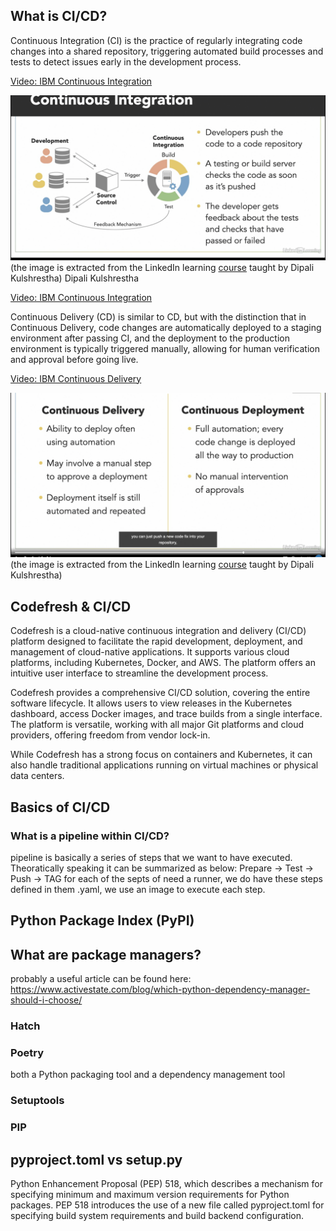 ## What is CI/CD?

Continuous Integration (CI) is the practice of regularly integrating code changes into a shared repository, triggering automated build processes and tests to detect issues early in the development process.


[Video: IBM Continuous Integration](https://www.youtube.com/watch?v=1er2cjUq1UI)

![Screenshot](https://github.com/farnoosh27/NLP/blob/28e6cdc567ca7d47c54139c552707fd5da0c43c2/DevOps/Screenshot%202023-07-31%20at%203.54.34%20PM.png)
(the image is extracted from the LinkedIn learning [course](https://www.linkedin.com/learning/devops-with-aws/cicd-overview) taught by Dipali Kulshrestha)
Dipali Kulshrestha

[Video: IBM Continuous Integration](https://www.youtube.com/watch?v=1er2cjUq1UI)


Continuous Delivery (CD) is similar to CD, but with the distinction that in Continuous Delivery, code changes are automatically deployed to a staging environment after passing CI, and the deployment to the production environment is typically triggered manually, allowing for human verification and approval before going live.


[Video: IBM Continuous Delivery](https://www.youtube.com/watch?v=2TTU5BB-k9U)



![Screenshot](https://github.com/farnoosh27/NLP/blob/main/DevOps/Screenshot%202023-07-31%20at%204.39.43%20PM.png)
(the image is extracted from the LinkedIn learning [course](https://www.linkedin.com/learning/devops-with-aws/cicd-overview) taught by Dipali Kulshrestha)


## Codefresh & CI/CD
Codefresh is a cloud-native continuous integration and delivery (CI/CD) platform designed to facilitate the rapid development, deployment, and management of cloud-native applications. It supports various cloud platforms, including Kubernetes, Docker, and AWS. The platform offers an intuitive user interface to streamline the development process.

Codefresh provides a comprehensive CI/CD solution, covering the entire software lifecycle. It allows users to view releases in the Kubernetes dashboard, access Docker images, and trace builds from a single interface. The platform is versatile, working with all major Git platforms and cloud providers, offering freedom from vendor lock-in.

While Codefresh has a strong focus on containers and Kubernetes, it can also handle traditional applications running on virtual machines or physical data centers.

## Basics of CI/CD
### What is a pipeline within CI/CD?
pipeline is basically a series of steps that we want to have executed. 
Theoratically speaking it can be summarized as below: 
Prepare -> Test -> Push -> TAG
for each of the septs of need a runner, we do have these steps defined in them .yaml, we use an image to execute each step.



## Python Package Index (PyPI)

## What are package managers?
probably a useful article can be found here: https://www.activestate.com/blog/which-python-dependency-manager-should-i-choose/
### Hatch
### Poetry
both a Python packaging tool and a dependency management tool
### Setuptools
### PIP
## pyproject.toml vs setup.py 

Python Enhancement Proposal (PEP) 518, which describes a mechanism for specifying minimum and maximum version requirements for Python packages. PEP 518 introduces the use of a new file called pyproject.toml for specifying build system requirements and build backend configuration.

